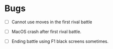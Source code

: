 # Bugs

- [ ] Cannot use moves in the first rival battle
- [ ] MacOS crash after first rival battle.

- [ ] Ending battle using F1 black screens sometimes.